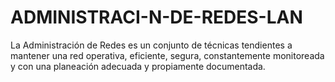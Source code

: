 # ADMINISTRACI-N-DE-REDES-LAN
La Administración de Redes es un conjunto de técnicas tendientes a mantener una red operativa, eficiente, segura, constantemente monitoreada y con una planeación adecuada y propiamente documentada.
